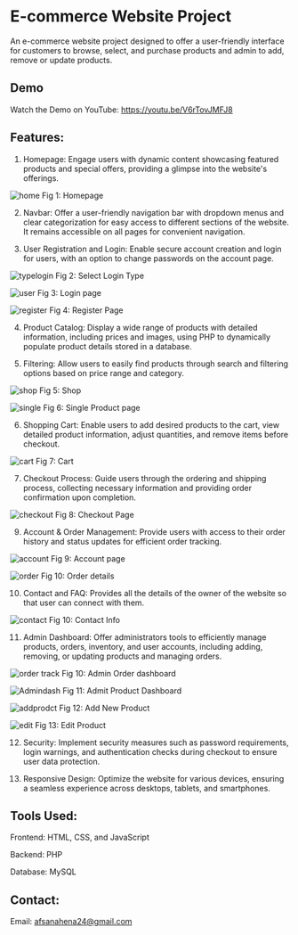 
# E-commerce Website Project 

An e-commerce website project designed to offer a user-friendly interface for customers to browse, select, and purchase products and admin to add, remove or update products.






## Demo

Watch the Demo on YouTube:
https://youtu.be/V6rTovJMFJ8



## Features:

1. Homepage: Engage users with dynamic content showcasing featured products and special offers, providing a glimpse into the website's offerings.


![home](https://github.com/Afsana2020/ecomwebproject/assets/65228189/6134d170-f99a-464c-b098-690438492819)
Fig 1: Homepage

2. Navbar: Offer a user-friendly navigation bar with dropdown menus and clear categorization for easy access to different sections of the website. It remains accessible on all pages for convenient navigation.

3. User Registration and Login: Enable secure account creation and login for users, with an option to change passwords on the account page.


![typelogin](https://github.com/Afsana2020/ecomwebproject/assets/65228189/0a6baf89-f1df-4cd2-9c02-b5b7b8637f6c)
Fig 2: Select Login Type


![user](https://github.com/Afsana2020/ecomwebproject/assets/65228189/223ecfc8-4479-40e5-b96f-d46dcd85b356)
Fig 3: Login page


![register](https://github.com/Afsana2020/ecomwebproject/assets/65228189/73bed88c-ff18-41c7-ace8-00f96d7a64a9)
Fig 4: Register Page

4. Product Catalog: Display a wide range of products with detailed information, including prices and images, using PHP to dynamically populate product details stored in a database.
  
5. Filtering: Allow users to easily find products through search and filtering options based on price range and category.


![shop](https://github.com/Afsana2020/ecomwebproject/assets/65228189/c6c6dd76-97c3-4a0d-868c-057b2c95d11e)
Fig 5: Shop


![single](https://github.com/Afsana2020/ecomwebproject/assets/65228189/dd5c5ed9-655d-4907-8ff2-c8165c190ce7)
Fig 6: Single Product page


6. Shopping Cart: Enable users to add desired products to the cart, view detailed product information, adjust quantities, and remove items before checkout.


![cart](https://github.com/Afsana2020/ecomwebproject/assets/65228189/181724df-ec3d-43a0-981b-f0c41dc4b009)
Fig 7: Cart


7. Checkout Process: Guide users through the ordering and shipping process, collecting necessary information and providing order confirmation upon completion.


![checkout](https://github.com/Afsana2020/ecomwebproject/assets/65228189/34dd54cd-f271-4ab4-8722-bda551ed246a)
Fig 8: Checkout Page


9. Account & Order Management: Provide users with access to their order history and status updates for efficient order tracking.

![account](https://github.com/Afsana2020/ecomwebproject/assets/65228189/b2d07fd7-ed3c-402b-9f99-769fd446323e)
Fig 9: Account page


![order](https://github.com/Afsana2020/ecomwebproject/assets/65228189/b55ac844-04b7-4a81-83cd-754dccf22381)
Fig 10: Order details


10. Contact and FAQ: Provides all the details of the owner of the website so that user can connect with them.


![contact](https://github.com/Afsana2020/ecomwebproject/assets/65228189/55e43e03-8b7e-40b8-94a9-af4c368bd0a0)
Fig 10: Contact Info


11. Admin Dashboard: Offer administrators tools to efficiently manage products, orders, inventory, and user accounts, including adding, removing, or updating products and managing orders.


![order track](https://github.com/Afsana2020/ecomwebproject/assets/65228189/4d489649-2f08-4a37-a143-309967fedb98)
Fig 10: Admin Order dashboard


![Admindash](https://github.com/Afsana2020/ecomwebproject/assets/65228189/ecb631ac-2ff2-4200-8159-9e435c88db01)
Fig 11: Admit Product Dashboard


![addprodct](https://github.com/Afsana2020/ecomwebproject/assets/65228189/7e112760-663a-4993-b13d-1e828fd8625d)
Fig 12: Add New Product

![edit](https://github.com/Afsana2020/ecomwebproject/assets/65228189/8cb8a96b-64ba-4a4e-a950-7dc985a5a43c)
Fig 13: Edit Product


12. Security: Implement security measures such as password requirements, login warnings, and authentication checks during checkout to ensure user data protection.

13. Responsive Design: Optimize the website for various devices, ensuring a seamless experience across desktops, tablets, and smartphones.

## Tools Used:

Frontend: HTML, CSS, and JavaScript

Backend: PHP

Database: MySQL
## Contact:

Email: afsanahena24@gmail.com
